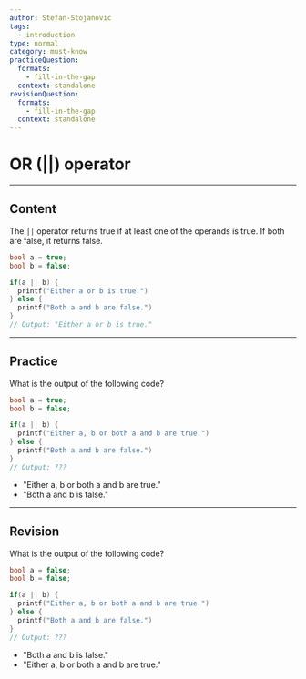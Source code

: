 ```yaml
---
author: Stefan-Stojanovic
tags:
  - introduction
type: normal
category: must-know
practiceQuestion:
  formats:
    - fill-in-the-gap
  context: standalone
revisionQuestion:
  formats:
    - fill-in-the-gap
  context: standalone
---
```


# OR (||) operator

---

## Content

The `||` operator returns true if at least one of the operands is true. If both are false, it returns false.

```cpp
bool a = true;
bool b = false;

if(a || b) {
  printf("Either a or b is true.")
} else {
  printf("Both a and b are false.")
}
// Output: "Either a or b is true."
```

---

## Practice

What is the output of the following code?

```cpp
bool a = true;
bool b = false;

if(a || b) {
  printf("Either a, b or both a and b are true.")
} else {
  printf("Both a and b are false.")
}
// Output: ???
```

- "Either a, b or both a and b are true."
- "Both a and b is false."

---

## Revision

What is the output of the following code?

```cpp
bool a = false;
bool b = false;

if(a || b) {
  printf("Either a, b or both a and b are true.")
} else {
  printf("Both a and b are false.")
}
// Output: ???
```

- "Both a and b is false."
- "Either a, b or both a and b are true."